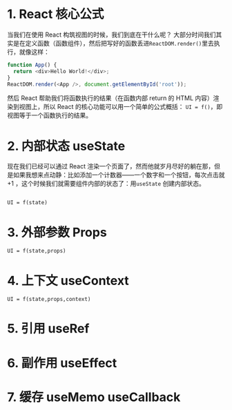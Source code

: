# 1. React 核心公式

当我们在使用 React 构筑视图的时候，我们到底在干什么呢？
大部分时间我们其实是在定义函数（函数组件），然后把写好的函数丢进`ReactDOM.render()`里去执行，就像这样：

```js
function App() {
  return <div>Hello World!</div>;
}
ReactDOM.render(<App />, document.getElementById('root'));
```

然后 React 帮助我们将函数执行的结果（在函数内部 return 的 HTML 内容）渲染到视图上，所以 React 的核心功能可以用一个简单的公式概括：
`UI = f()`，即视图等于一个函数执行的结果。

# 2. 内部状态 useState
现在我们已经可以通过 React 渲染一个页面了，然而他就岁月尽好的躺在那，但是如果我想来点动静：比如添加一个计数器——一个数字和一个按钮，每次点击就 +1 ，这个时候我们就需要组件内部的状态了：用`useState` 创建内部状态。
```js

```
`UI = f(state)`

# 3. 外部参数 Props

`UI = f(state,props)`

# 4. 上下文 useContext

`UI = f(state,props,context)`

# 5. 引用 useRef

# 6. 副作用 useEffect

# 7. 缓存 useMemo useCallback
